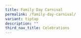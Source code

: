 ```yaml
---
title: Family Day Carnival
permalink: /family-day-carnival/
variant: tiptap
description: ""
third_nav_title: Celebrations
---
```

<p></p>